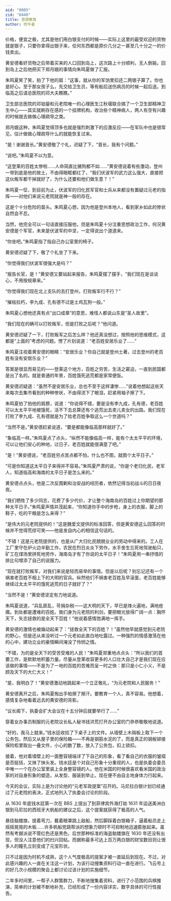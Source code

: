 ```yaml
---
aid: "0005"
zid: "0440"
title: 思想教育
author: 吹牛者
---
```


价格，便宜之极，尤其是他们用白银支付的时候——实际上这里的最受欢迎的货物就是银子，只要你拿得出银子来，任何东西都是原价几分之一甚至几十分之一的价钱卖出。

黄安德看好货物之后带着买来的人口回到岛上，这次路上十分顺利，无人倒毙。回到岛上之后他把买下郑月娥的事情向朱鸣夏做了汇报。

朱鸣夏笑了笑，拍了下他的肩：“这事，就从你的军饷里扣还二两银子算了。你也是好心。至于那女孩子么，先交给卫生员，等有船后送伤病员的时候一起后送。到临高之后请总医院的邓大夫瞧瞧。”

卫生部总医院的邓铂鋆和元老院唯一的心理医生江秋堰联合搞了一个卫生部精神卫生中心——其实就刷存在感的一个挂牌机构，收治些个精神病人，两人有空有兴趣的时候就去做做心理疏导之类。

郑月娥这种，朱鸣夏觉得顶多也就是强烈刺激下的应激反应——在军队中也是很常见，估计做做心理疏导什么的就能恢复过来。

“是！谢谢首长。”黄安德敬了个礼，迟疑了下，“首长，我有个问题。”

“说吧。”朱鸣夏不以为意。

“这登莱的百姓太惨啦……人命简直比猪狗都不如……”黄安德说着有些激动，登州一带到底是他的故土，不由得眼眶都红了，“我们伏波军的武力这么强大，直接把这伙叛军都干掉就好了，为什么还要和他们做生意？！”

朱鸣夏一怔，到目前为止，伏波军的归化民军官和士兵从来都没有置疑过元老的指挥——对他们来说元老院就是神一般的存在。

这是个十分危险的苗头。朱鸣夏心想，因为他是登州本地人，看到家乡如此的惨状自然会不忍。

当然，他完全可以一句话直接压服他，但是朱鸣夏十分注重思想政治工作，何况黄安德是个军官，未来是伏波军的中坚，一定得说出个道道来。

“你坐吧。”朱鸣夏指了指自己办公室里的椅子。

黄安德迟疑了下，敬了个礼坐了下来。

“你觉得我们伏波军很强大是吗？”

“报告长官，是！”黄安德又要站起来报告，朱鸣夏摆了摆手，“我们现在是谈谈心，不用按规章来。”

“你觉得我们现在北上支队的去打登州，打败叛军行不行？”

“摧枯拉朽，李九成、孔有德不过是土鸡瓦狗一般。”

朱鸣夏心想他还真有点“出口成章”的意思，难怪人都说山东是“圣人故里”。

“我们现在的确可以打败叛军，但是打败之后呢？”他问道。

黄安德迟疑了一下，打败叛军之后怎么样？他还真没想过，按照他的思维模式，这都是“上面的”考虑的问题。愣了片刻说道：“老百姓安居乐业了……”

朱鸣夏注视着黄安德的眼睛：“安居乐业？你自己就是登州土著，过去登州的老百姓有没有安居乐业？”

答案是很显而易见的——登莱这个地方，百姓之穷苦，生活之窘迫，一直到民国都是出了名的。就是普通的年景，百姓饿死逃荒都是家常便饭。

黄安德迟疑道：“虽然不是安居乐业，总也不至于这样凄惨……”说着他想起这些天来每次去集市看到的种种惨状，不由得流下了眼泪，赶紧用袖子擦了下。

朱鸣夏拍了拍他的肩膀，说道：“你说得不错，要是没有李九成，孔有德，老百姓可以太太平平地被饿死，活不下去总算还有个逃荒出去卖儿卖女的出路。我们现在打败了李九成、孔有德就是为了给老百姓争取这么一个世道吗？”

“当然不是。”黄安德赶紧说道，“要是都能像临高那样就好了。”

“象临高一样。”朱鸣夏点了点头，“纵然不能像临高一样，能有个太太平平的环境，可以让他们安心的种地，过日子，老百姓就能很满意了吧。”

“是！”黄安德说，“老百姓穷点苦点都不怕，什么也不图，就图个太平日子。”

“可是你知道这太平日子来得并不容易。”朱鸣夏严肃的说，“你是个老归化民，老军人，知道临高和海南的太平日子是怎么来的。”

黄安德点点头，他是二次反围剿和治安战的经历者，依然记得当初战斗的日日夜夜。

“我们牺牲了多少同志，花费了多少代价，才让整个海南岛的百姓过上你期望的那种太平日子。”朱鸣夏声情并茂起来，“你知道你手中的步枪，身上的衣服，脚上的鞋子，吃的干粮是怎么来得？”

“是伟大的元老院提供的！”这是魏爱文提供的标准回答，但是黄安德这么回答的时候并不觉得荒缪可笑——他是发自内心的相信这句话的。

“不错！这是元老院提供的，也是从广大归化民兢兢业业的劳动中得来的。工人在工厂里守在炉火边辛勤工作，农民在烈日炎炎下劳作，水手舍生忘死地驾驶船只，矿工在煤场里拼死地劳作，海南岛才有了你说的太平日子！”朱鸣夏用一串抒情的排比句增添了自己的说服力。

“现在就打败叛军，对我们来说是轻而易举的事情。但是以后呢？别忘记还有一个祸害老百姓不相上下的大明的官兵。纵然他们不祸害老百姓及早滚蛋，老百姓能够继续过太太平平的饿死逃荒的日子就好了？”

“当然不是！”黄安德坚定有力地说道。

朱鸣夏说道，“兵乱匪乱，苛捐杂税——这大明的天下，早已是烽火遍地，满地疮痍。到处都是遭难的百姓。我们身为元老院的利剑，要把眼光放得广阔一点：胸怀天下，矢志拯救的是全天下百姓！”他说着感情饱满地一挥手。

黄安德的激情也被煽动起来了：“拯救全天下的百姓？！”虽然他早就感觉到元老院的野心，但是还从来没听过一个元老如此直白地吐露过。一种强烈的情感激荡在他的心中，建功立业的豪情瞬间淹没了怜悯之情。

“不错，为的是全天下的受苦受难的人民！”朱鸣夏郑重地点点头：“所以我们的首要工作，是默默地积蓄力量。尽量从登莱收容更多的人口壮大自己才是我们现在应该做的事情——不是为了一地的百姓的苦难而呈一时之快：那只是小仁小义，不是顾及天下的大仁大义！”

“是，我明白了！”黄安德激动地跳起来一个立正敬礼，“为元老院和人民服务！”

黄安德离开之后，朱鸣夏掏出手帕擦了擦汗。要教育一个人，真不容易。他想着，感情复杂地看着远去的黄安德的背影。

“议长阁下，执委会扩大会议在十五分钟后就要举行了……”

穿着女办事员制服的元老院议长私人秘书钱洪荒打开办公室的门恭恭敬敬地说道。

“好的，我马上就来。”钱水廷收拾了下桌子上的文件。从墙壁上木隔板上取下一个公务包，然后又从屋子里的保险箱——不再是钢筋水泥的了，而是真正的钢板铆接保险柜里取出一叠文件，小心的数了数，放入了公务包，扣上锁扣。

接着，他对着墙壁上的一面整容镜端详了下自己的形象，看了看自己的衣服的皱褶是否挺括，又抹了抹头发。钱水廷是个对自己形象十分重视的人，也是执委会委员中唯一一个在办公室里装上全身整容镜的人。他在米国的时候很喜欢看米国的政治家的对自身形象的塑造，从发型、服装到举止。现在便不由自主地身体力行起来。

今天的会议，实际上是为讨论他的“元老军政提案”召开的。马尼拉白银计划已经通过了元老院的表决，正式地列入了执委会讨论的阶段。

从 1630 年底钱水廷第一次在 BBS 上提出了到菲律宾外海打劫 1631 年运送美洲白银到马尼拉的西班牙大帆船的建议之后，这个提案就获得了极高的人气。

悬挂骷髅旗，提着弯刀，戴着眼罩跳上敌船，然后脚踩着白银箱子，逼着船员走上摇摇晃晃的木板……许多帆船党跳帮派的想象力顿时不可抑制地迅速膨胀起来。虽然有考据派说不管红色还是黑色，后世那种标准的海盗骷髅旗在 1630 年还没有出现，但没人注意他们的扫兴回帖。而据称最多可达上百万两白银的财宝数目则让很多人的瞳孔立刻变成了元宝形状。

只不过是因为时机不成熟，这个人气度极高的提案才被一直延后到现在。不过，对此感兴趣的人一直在关注这一计划，为该行动搜集资料行动一直在进行。飞云号上的好几次小规模的聚会上都讨论过该计划的实施细节。

二年多时间里，一帮子人群策群力，不断地搜集着资料，进行了小范围的兵棋推演，简单的计划被不断地补充，已经形成了一份内容详实，数字具体的可行性报告。

